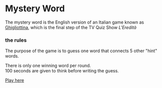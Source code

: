 # Mystery Word

The mystery word is the English version of
an Italian game known as [Ghigliottina](https://www.youtube.com/watch?v=eLGqqjawDp8&ab_channel=Rai),
which is the final step of the TV Quiz Show *L'Eredità*

### the rules
The purpose of the game is to guess one word that connects 5 other "hint" words.

There is only one winning word per round.\
100 seconds are given to think before writing the guess.

[Play here](https://themysteryword.vercel.app/)
